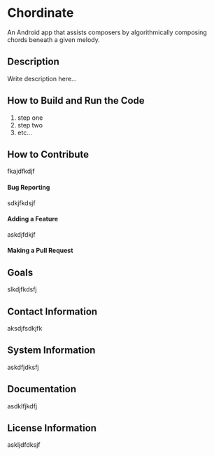 # Chordinate
An Android app that assists composers by algorithmically composing chords beneath a given melody.

## Description
Write description here...

## How to Build and Run the Code
1. step one
2. step two
3. etc...

## How to Contribute
fkajdfkdjf
#### Bug Reporting
sdkjfkdsjf
#### Adding a Feature
askdjfdkjf
#### Making a Pull Request

## Goals
slkdjfkdsfj

## Contact Information
aksdjfsdkjfk

## System Information
askdfjdksfj

## Documentation
asdklfjkdfj

## License Information
askljdfdksjf
